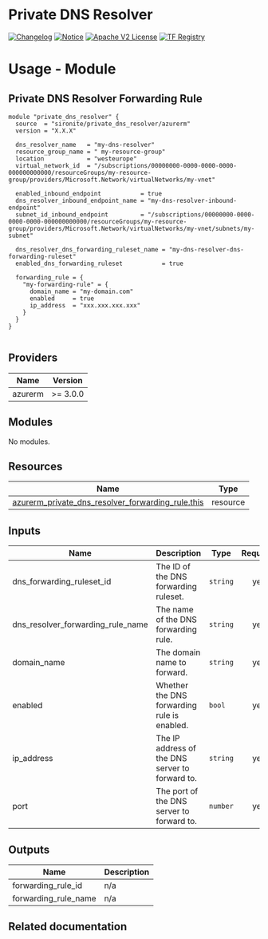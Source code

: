 <!-- BEGIN_TF_DOCS -->
 # Private DNS Resolver
[![Changelog](https://img.shields.io/badge/changelog-release-green.svg)](https://github.com/sironite/terraform-azurerm-private_dns_resolver/releases/latest) [![Notice](https://img.shields.io/badge/notice-copyright-yellow.svg)](NOTICE) [![Apache V2 License](https://img.shields.io/badge/license-Apache%20V2-orange.svg)](LICENSE) [![TF Registry](https://img.shields.io/badge/terraform-registry-blue.svg)](https://registry.terraform.io/providers/hashicorp/azurerm/latest/docs/resources/private_dns_resolver_forwarding_rule)

# Usage - Module

## Private DNS Resolver Forwarding Rule
```hcl
module "private_dns_resolver" {
  source  = "sironite/private_dns_resolver/azurerm"
  version = "X.X.X"

  dns_resolver_name   = "my-dns-resolver"
  resource_group_name = " my-resource-group"
  location            = "westeurope"
  virtual_network_id  = "/subscriptions/00000000-0000-0000-0000-000000000000/resourceGroups/my-resource-group/providers/Microsoft.Network/virtualNetworks/my-vnet"

  enabled_inbound_endpoint           = true
  dns_resolver_inbound_endpoint_name = "my-dns-resolver-inbound-endpoint"
  subnet_id_inbound_endpoint         = "/subscriptions/00000000-0000-0000-0000-000000000000/resourceGroups/my-resource-group/providers/Microsoft.Network/virtualNetworks/my-vnet/subnets/my-subnet"

  dns_resolver_dns_forwarding_ruleset_name = "my-dns-resolver-dns-forwarding-ruleset"
  enabled_dns_forwarding_ruleset           = true

  forwarding_rule = {
    "my-forwarding-rule" = {
      domain_name = "my-domain.com"
      enabled     = true
      ip_address  = "xxx.xxx.xxx.xxx"
    }
  }
}


```
## Providers

| Name | Version |
|------|---------|
| azurerm | >= 3.0.0 |

## Modules

No modules.

## Resources

| Name | Type |
|------|------|
| [azurerm_private_dns_resolver_forwarding_rule.this](https://registry.terraform.io/providers/hashicorp/azurerm/latest/docs/resources/private_dns_resolver_forwarding_rule) | resource |

## Inputs

| Name | Description | Type | Required |
|------|-------------|------|:--------:|
| dns\_forwarding\_ruleset\_id | The ID of the DNS forwarding ruleset. | `string` | yes |
| dns\_resolver\_forwarding\_rule\_name | The name of the DNS forwarding rule. | `string` | yes |
| domain\_name | The domain name to forward. | `string` | yes |
| enabled | Whether the DNS forwarding rule is enabled. | `bool` | yes |
| ip\_address | The IP address of the DNS server to forward to. | `string` | yes |
| port | The port of the DNS server to forward to. | `number` | yes |

## Outputs

| Name | Description |
|------|-------------|
| forwarding\_rule\_id | n/a |
| forwarding\_rule\_name | n/a |

## Related documentation
<!-- END_TF_DOCS -->